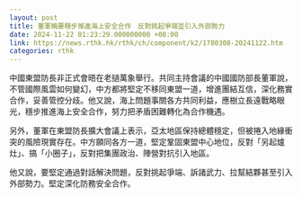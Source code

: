 ```yaml
---
layout: post
title: 董軍稱要穩步推進海上安全合作　反對挑起爭端並引入外部勢力
date: 2024-11-22 01:23:29.000000000 +08:00
link: https://news.rthk.hk/rthk/ch/component/k2/1780308-20241122.htm
categories: rthk
---
```


中國東盟防長非正式會晤在老撾萬象舉行。共同主持會議的中國國防部長董軍說，不管國際風雲如何變幻，中方都將堅定不移同東盟一道，增進團結互信，深化務實合作，妥善管控分歧。他又說，海上問題事關各方共同利益，應樹立長遠戰略眼光，穩步推進海上安全合作，努力把矛盾困難轉化為合作機遇。

另外，董軍在東盟防長擴大會議上表示，亞太地區保持總體穩定，但被捲入地緣衝突的風險現實存在。中方願同各方一道，堅定鞏固東盟中心地位，反對「另起爐灶」、搞「小圈子」，反對把集團政治、陣營對抗引入地區。

他又說，要堅定通過對話解決問題，反對挑起爭端、訴諸武力、拉幫結夥甚至引入外部勢力。堅定深化防務安全合作。
